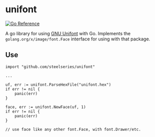 # unifont

[![Go Reference](https://pkg.go.dev/badge/github.com/steelseries/unifont.svg)](https://pkg.go.dev/github.com/steelseries/unifont)

A go library for using [GNU Unifont](https://unifoundry.com/unifont/index.html) with Go. Implements
the `golang.org/x/image/font.Face` interface for using with that package.

## Use

    import "github.com/steelseries/unifont"

    ...

    uf, err := unifont.ParseHexFile("unifont.hex")
    if err != nil {
        panic(err)
    }

    face, err := unifont.NewFace(uf, 1)
    if err != nil {
        panic(err)
    }

    // use face like any other font.Face, with font.Drawer/etc.
